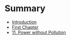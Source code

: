 # Summary

* [Introduction](README.md)
* [First Chapter](chapter1.md)
* [11. Power without Pollution](power-without-pollution.md)

